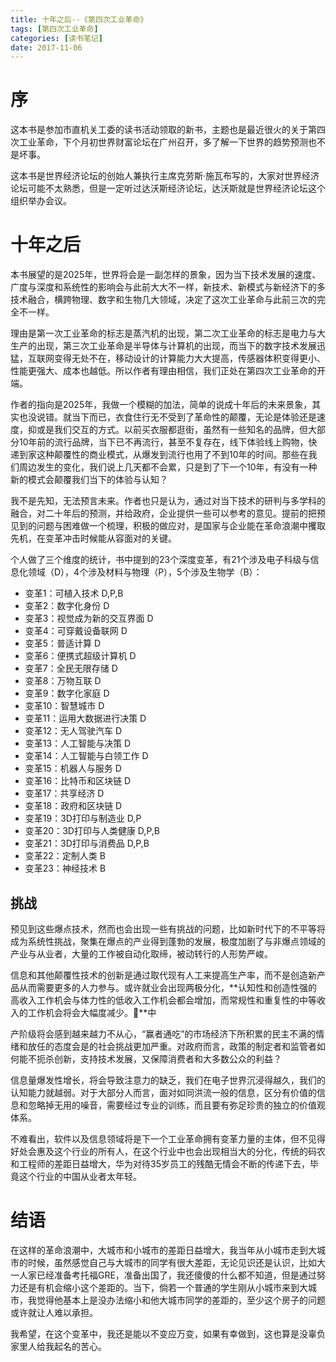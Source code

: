 ```yaml
---
title: 十年之后--《第四次工业革命》
tags: [第四次工业革命]
categories: [读书笔记]
date: 2017-11-06
---
```


# 序
这本书是参加市直机关工委的读书活动领取的新书，主题也是最近很火的关于第四次工业革命，下个月初世界财富论坛在广州召开，多了解一下世界的趋势预测也不是坏事。

这本书是世界经济论坛的创始人兼执行主席克劳斯·施瓦布写的，大家对世界经济论坛可能不太熟悉，但是一定听过达沃斯经济论坛，达沃斯就是世界经济论坛这个组织举办会议。
<!-- more -->
# 十年之后

本书展望的是2025年，世界将会是一副怎样的景象，因为当下技术发展的速度、广度与深度和系统性的影响会与此前大大不一样，新技术、新模式与新经济下的多技术融合，横跨物理、数字和生物几大领域，决定了这次工业革命与此前三次的完全不一样。

理由是第一次工业革命的标志是蒸汽机的出现，第二次工业革命的标志是电力与大生产的出现，第三次工业革命是半导体与计算机的出现，而当下的数字技术发展迅猛，互联网变得无处不在，移动设计的计算能力大大提高，传感器体积变得更小、性能更强大、成本也越低。所以作者有理由相信，我们正处在第四次工业革命的开端。

作者的指向是2025年，我做一个模糊的加法，简单的说成十年后的未来景象，其实也没说错。就当下而已，衣食住行无不受到了革命性的颠覆，无论是体验还是速度，抑或是我们交互的方式。以前买衣服都逛街，虽然有一些知名的品牌，但大部分10年前的流行品牌，当下已不再流行，甚至不复存在，线下体验线上购物，快递到家这种颠覆性的商业模式，从爆发到流行也用了不到10年的时间。那些在我们周边发生的变化，我们说上几天都不会累，只是到了下一个10年，有没有一种新的模式会颠覆我们当下的体验与认知？

我不是先知，无法预言未来。作者也只是认为，通过对当下技术的研判与多学科的融合，对二十年后的预测，并给政府，企业提供一些可以参考的意见。提前的把预见到的问题与困难做一个梳理，积极的做应对，是国家与企业能在革命浪潮中攫取先机，在变革冲击时候能从容面对的关键。

个人做了三个维度的统计，书中提到的23个深度变革，有21个涉及电子科级与信息化领域（D），4个涉及材料与物理（P），5个涉及生物学（B）：
- 变革1：可植入技术 D,P,B
- 变革2：数字化身份 D
- 变革3：视觉成为新的交互界面 D
- 变革4：可穿戴设备联网 D
- 变革5：普适计算 D
- 变革6：便携式超级计算机 D
- 变革7：全民无限存储 D
- 变革8：万物互联 D
- 变革9：数字化家庭 D
- 变革10：智慧城市 D
- 变革11：运用大数据进行决策 D
- 变革12：无人驾驶汽车 D
- 变革13：人工智能与决策 D
- 变革14：人工智能与白领工作 D
- 变革15：机器人与服务 D
- 变革16：比特币和区块链 D
- 变革17：共享经济 D
- 变革18：政府和区块链 D
- 变革19：3D打印与制造业 D,P
- 变革20：3D打印与人类健康 D,P,B
- 变革21：3D打印与消费品 D,P,B
- 变革22：定制人类 B
- 变革23：神经技术 B

## 挑战

预见到这些爆点技术，然而也会出现一些有挑战的问题，比如新时代下的不平等将成为系统性挑战，聚集在爆点的产业得到蓬勃的发展，极度加剧了与非爆点领域的产业与从业者，大量的工作被自动化取缔，被动转行的人形势严峻。

信息和其他颠覆性技术的创新是通过取代现有人工来提高生产率，而不是创造新产品从而需要更多的人力参与。或许就业会出现两极分化，**认知性和创造性强的高收入工作机会与体力性的低收入工作机会都会增加，而常规性和重复性的中等收入的工作机会将会大幅度减少。**中

产阶级将会感到越来越力不从心，“赢者通吃”的市场经济下所积累的民主不满的情绪和放任的态度会是的社会挑战更加严重。对政府而言，政策的制定者和监管者如何能不扼杀创新，支持技术发展，又保障消费者和大多数公众的利益？

信息量爆发性增长，将会导致注意力的缺乏，我们在电子世界沉浸得越久，我们的认知能力就越弱。对于大部分人而言，面对如同洪流一般的信息，区分有价值的信息和忽略掉无用的噪音，需要经过专业的训练，而且要有弥足珍贵的独立的价值观体系。

不难看出，软件以及信息领域将是下一个工业革命拥有变革力量的主体，但不见得好处会惠及这个行业的所有人，在这个行业中也会出现相当大的分化，传统的码农和工程师的差距日益增大，华为对待35岁员工的残酷无情会不断的传递下去，毕竟这个行业的中国从业者太年轻。


# 结语

在这样的革命浪潮中，大城市和小城市的差距日益增大，我当年从小城市走到大城市的时候，虽然感觉自己与大城市的同学有很大差距，无论见识还是认识，比如大一人家已经准备考托福GRE，准备出国了，我还傻傻的什么都不知道，但是通过努力还是有机会缩小这个差距的。当下，倘若一个普通的学生刚从小城市来到大城市，我觉得他基本上是没办法缩小和他大城市同学的差距的，至少这个房子的问题或许就让人难以承担。

我希望，在这个变革中，我还是能以不变应万变，如果有幸做到，这也算是没辜负家里人给我起名的苦心。